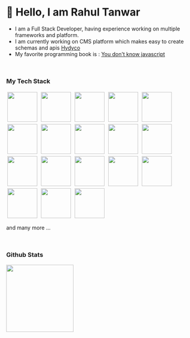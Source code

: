 # 👋 Hello, I am Rahul Tanwar

- I am a Full Stack Developer, having experience working on multiple frameworks and platform.
- I am currently working on CMS platform which makes easy to create schemas and apis [Hydyco](https://hydyco.com)
- My favorite programming book is : [You don't know javascript](https://github.com/getify/You-Dont-Know-JS)

<br/>

### My Tech Stack

<div>

<img src="https://cdn.jsdelivr.net/gh/devicons/devicon/icons/nodejs/nodejs-original.svg" width="80" style="margin:3px" />
<img src="https://cdn.jsdelivr.net/gh/devicons/devicon/icons/javascript/javascript-original.svg" width="80" style="margin:3px" />
<img src="https://cdn.jsdelivr.net/gh/devicons/devicon/icons/react/react-original.svg" width="80" style="margin:3px"/>
<img src="https://cdn.jsdelivr.net/gh/devicons/devicon/icons/flutter/flutter-original.svg" width="80" style="margin:3px"/>
<img src="https://cdn.jsdelivr.net/gh/devicons/devicon/icons/php/php-original.svg" width="80" style="margin:3px"/>
<img src="https://cdn.jsdelivr.net/gh/devicons/devicon/icons/python/python-original.svg" width="80" style="margin:3px"/>
<img src="https://cdn.jsdelivr.net/gh/devicons/devicon/icons/ionic/ionic-original.svg" width="80" style="margin:3px"/>
<img src="https://cdn.jsdelivr.net/gh/devicons/devicon/icons/typescript/typescript-original.svg" width="80" style="margin:3px"/>
<img src="https://cdn.jsdelivr.net/gh/devicons/devicon/icons/docker/docker-original.svg" width="80" style="margin:3px"/>
<img src="https://cdn.jsdelivr.net/gh/devicons/devicon/icons/go/go-original.svg"  width="80" style="margin:3px"/>
<img src="https://cdn.jsdelivr.net/gh/devicons/devicon/icons/amazonwebservices/amazonwebservices-original.svg" width="80" style="margin:3px" />
<img src="https://cdn.jsdelivr.net/gh/devicons/devicon/icons/nextjs/nextjs-original.svg" width="80" style="margin:3px" />
<img src="https://cdn.jsdelivr.net/gh/devicons/devicon/icons/bootstrap/bootstrap-plain.svg" width="80" style="margin:3px" />
<img src="https://cdn.jsdelivr.net/gh/devicons/devicon/icons/html5/html5-original.svg" width="80" style="margin:3px" />
<img src="https://cdn.jsdelivr.net/gh/devicons/devicon/icons/css3/css3-original.svg" width="80" style="margin:3px" />
<img src="https://cdn.jsdelivr.net/gh/devicons/devicon/icons/dart/dart-original.svg" width="80" style="margin:3px" />
<img src="https://cdn.jsdelivr.net/gh/devicons/devicon/icons/dotnetcore/dotnetcore-original.svg" width="80" style="margin:3px" />
<img src="https://cdn.jsdelivr.net/gh/devicons/devicon/icons/vuejs/vuejs-original.svg" width="80" style="margin:3px" />

and many more ...

<div/>

<br/>

### Github Stats

<img height="180em" src="https://github-readme-stats.vercel.app/api?username=iamrahultanwar&show_icons=true&hide_border=true&&count_private=true&include_all_commits=true" />
